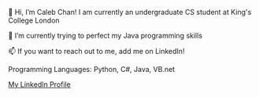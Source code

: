 👋 Hi, I’m Caleb Chan! I am currently an undergraduate CS student at King's College London

🌱 I’m currently trying to perfect my Java programming skills

📫 If you want to reach out to me, add me on LinkedIn!

Programming Languages: Python, C#, Java, VB.net

[My LinkedIn Profile](https://www.linkedin.com/in/calebchanwy/)

<!---
calebchan1/calebchan1 is a ✨ special ✨ repository because its `README.md` (this file) appears on your GitHub profile.
You can click the Preview link to take a look at your changes.
--->
